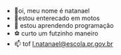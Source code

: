 - 👋oi, meu nome é natanael 
- 👀estou enterecado em motos
- 🌱 estou aprendendo programação
- ⚽ curto um futzinho maneiro
- 📫 tof
l.natanael@escola.pr.gov.br 

